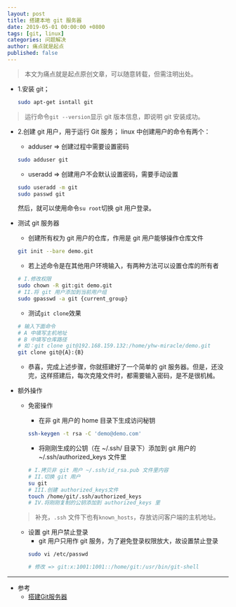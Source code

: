 ```yaml
---
layout: post
title: 搭建本地 git 服务器
date: 2019-05-01 00:00:00 +0800
tags: [git, linux]
categories: 问题解决
author: 痛点就是起点
published: false
---
```


> 本文为痛点就是起点原创文章，可以随意转载，但需注明出处。

* 1.安装 git；
    ```bash
    sudo apt-get isntall git
    ```
> 运行命令`git --version`显示 git 版本信息，即说明 git 安装成功。

* 2.创建 git 用户，用于运行 Git 服务；
    linux 中创建用户的命令有两个：
    * adduser => 创建过程中需要设置密码
    ```bash
    sudo adduser git
    ```

    * useradd => 创建用户不会默认设置密码，需要手动设置
    ```bash
    sudo useradd -m git
    sudo passwd git
    ```

    然后，就可以使用命令`su root`切换 git 用户登录。

* 测试 git 服务器
    * 创建所有权为 git 用户的仓库，作用是 git 用户能够操作仓库文件
    ```bash
    git init --bare demo.git
    ```

    * 若上述命令是在其他用户环境输入，有两种方法可以设置仓库的所有者
    ```bash
    # I.修改权限
    sudo chown -R git:git demo.git
    # II.将 git 用户添加到当前用户组
    sudo gpasswd -a git {current_group}
    ```

    * 测试`git clone`效果
    ```bash
    # 输入下面命令
    # A 中填写主机地址
    # B 中填写仓库路径
    # 如：git clone git@192.168.159.132:/home/yhw-miracle/demo.git
    git clone git@{A}:{B}
    ```

    * 恭喜，完成上述步骤，你就搭建好了一个简单的 git 服务器。但是，还没完，这样搭建后，每次克隆文件时，都需要输入密码，是不是很机械。

* 额外操作
    * 免密操作
        * 在非 git 用户的 home 目录下生成访问秘钥
        ```bash
        ssh-keygen -t rsa -C 'demo@demo.com' 
        ```

        * 将刚刚生成的公钥（在 ~/.ssh/ 目录下）添加到 git 用户的 ~/.ssh/authorized_keys 文件里
        ```bash
        # I.拷贝非 git 用户 ~/.ssh/id_rsa.pub 文件里内容
        # II.切换 git 用户
        su git
        # III.创建 authorized_keys文件
        touch /home/git/.ssh/authorized_keys
        # IV.将刚刚复制的公钥添加到 authorized_keys 里
        ```

    > 补充，`.ssh` 文件下也有`known_hosts`，存放访问客户端的主机地址。

    * 设置 git 用户禁止登录
        * git 用户只用作 git 服务，为了避免登录权限放大，故设置禁止登录
        ```bash
        sudo vi /etc/passwd

        # 修改 => git:x:1001:1001::/home/git:/usr/bin/git-shell 
        ```
___
* 参考
    * [搭建Git服务器](https://www.liaoxuefeng.com/wiki/896043488029600/899998870925664)
